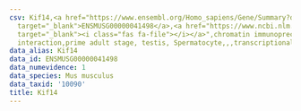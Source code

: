 ```yaml
---
csv: Kif14,<a href="https://www.ensembl.org/Homo_sapiens/Gene/Summary?db=core;g=ENSMUSG00000041498"
  target="_blank">ENSMUSG00000041498</a>,<a href="https://www.ncbi.nlm.nih.gov/pubmed/25450459"
  target="_blank"><i class="fas fa-file"></i></a>",chromatin immunoprecipitation assay,direct
  interaction,prime adult stage, testis, Spermatocyte,,,transcriptional regulation,
data_alias: Kif14
data_id: ENSMUSG00000041498
data_numevidence: 1
data_species: Mus musculus
data_taxid: '10090'
title: Kif14
---
```

